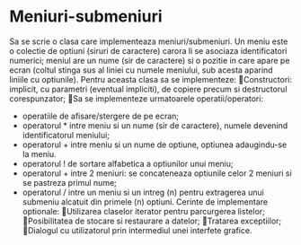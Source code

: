 # Meniuri-submeniuri

Sa se scrie o clasa care implementeaza meniuri/submeniuri. Un meniu este o colectie de optiuni
(siruri de caractere) carora li se asociaza identificatori numerici; meniul are un nume (sir de
caractere) si o pozitie in care apare pe ecran (coltul stinga sus al liniei cu numele meniului, sub
acesta aparind liniile cu optiunile).
Pentru aceasta clasa sa se implementeze:
Constructori: implicit, cu parametri (eventual impliciti), de copiere precum si
destructorul corespunzator;
Sa se implementeze urmatoarele operatii/operatori:
- operatiile de afisare/stergere de pe ecran;
- operatorul * intre meniu si un nume (sir de caractere), numele devenind
identificatorul meniului;
- operatorul + intre meniu si un nume de optiune, optiunea adaugindu-se la meniu.
- operatorul ! de sortare alfabetica a optiunilor unui meniu;
- operatorul + intre 2 meniuri: se concateneaza optiunile celor 2 meniuri si se
pastreza primul nume;
- operatorul / intre un meniu si un intreg (n) pentru extragerea unui submeniu
alcatuit din primele (n) optiuni.
Cerinte de implementare optionale:
Utilizarea claselor iterator pentru parcurgerea listelor;
Posibilitatea de stocare si restaurare a datelor;
Tratarea exceptiilor;
Dialogul cu utilizatorul prin intermediul unei interfete grafice.
